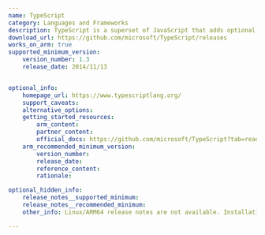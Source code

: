 ```yaml
---
name: TypeScript 
category: Languages and Frameworks
description: TypeScript is a superset of JavaScript that adds optional static typing, providing several key benefits for developers.
download_url: https://github.com/microsoft/TypeScript/releases
works_on_arm: true
supported_minimum_version:
    version_number: 1.3
    release_date: 2014/11/13


optional_info:
    homepage_url: https://www.typescriptlang.org/
    support_caveats:
    alternative_options:
    getting_started_resources:
        arm_content:
        partner_content:
        official_docs: https://github.com/microsoft/TypeScript?tab=readme-ov-file#installing
    arm_recommended_minimum_version:
        version_number:
        release_date:
        reference_content:
        rationale:

optional_hidden_info:
    release_notes__supported_minimum:
    release_notes__recommended_minimum:
    other_info: Linux/ARM64 release notes are not available. Installation and testing were done using released tar files.

---
```

